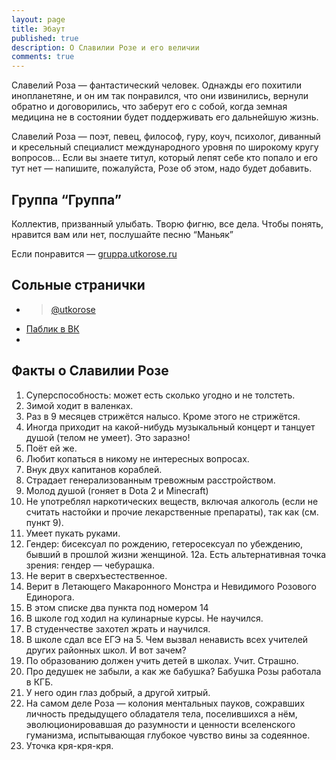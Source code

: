 ```yaml
---
layout: page
title: Эбаут
published: true
description: О Славилии Розе и его величии
comments: true
---
```


Славелий Роза — фантастический человек. Однажды его похитили инопланетяне, и он им так понравился, что они извинились, вернули обратно и договорились, что заберут его с собой, когда земная медицина не в состоянии будет поддерживать его дальнейшую жизнь.

Славелий Роза — поэт, певец, философ, гуру, коуч, психолог, диванный и кресельный специалист международного уровня по широкому кругу вопросов... Если вы знаете титул, который лепят себе кто попало и его тут нет — напишите, пожалуйста, Розе об этом, надо будет добавить. 

## Группа “Группа”
Коллектив, призванный улыбать. Творю фигню, все дела. Чтобы понять, нравится вам или нет, послушайте песню “Маньяк”

Если понравится — [gruppa.utkorose.ru](https://gruppa.utkorose.ru)

## Сольные странички
- <blockquote class="tiktok-embed" cite="https://www.tiktok.com/@utkorose" data-unique-id="utkorose" data-embed-type="creator" style="max-width: 780px; min-width: 288px;" > <section> <a target="_blank" href="https://www.tiktok.com/@utkorose?refer=creator_embed">@utkorose</a> </section> </blockquote> <script async src="https://www.tiktok.com/embed.js"></script>
- [Паблик в ВК](https://vk.com/utkorosepublic)
- 

## Факты о Славилии Розе

1. Суперспособность: может есть сколько угодно и не толстеть.
2. Зимой ходит в валенках.
3. Раз в 9 месяцев стрижётся налысо. Кроме этого не стрижётся.
4. Иногда приходит на какой-нибудь музыкальный концерт и танцует душой (телом не умеет). Это заразно!
5. Поёт ей же.
6. Любит копаться в никому не интересных вопросах.
7. Внук двух капитанов кораблей.
8. Страдает генерализованным тревожным расстройством.
9. Молод душой (гоняет в Dota 2 и Minecraft)
10. Не употреблял наркотических веществ, включая алкоголь (если не считать настойки и прочие лекарственные препараты), так как (см. пункт 9).
11. Умеет пукать руками.
12. Гендер: бисексуал по рождению, гетеросексуал по убеждению, бывший в прошлой жизни женщиной.
12а. Есть альтернативная точка зрения: гендер — чебурашка.
13. Не верит в сверхъестественное.
14. Верит в Летающего Макаронного Монстра и Невидимого Розового Единорога.
14. В этом списке два пункта под номером 14
15. В школе год ходил на кулинарные курсы. Не научился.
16. В студенчестве захотел жрать и научился.
17. В школе сдал все ЕГЭ на 5. Чем вызвал ненависть всех учителей других районных школ. И вот зачем?
18. По образованию должен учить детей в школах. Учит. Страшно.
19. Про дедушек не забыли, а как же бабушка? Бабушка Розы работала в КГБ.
20. У него один глаз добрый, а другой хитрый.
21. На самом деле Роза — колония ментальных пауков, сожравших личность предыдущего обладателя тела, поселившихся а нём, эволюционировавшая до разумности и ценности вселенского гуманизма, испытывающая глубокое чувство вины за содеянное.
22. Уточка кря-кря-кря.
